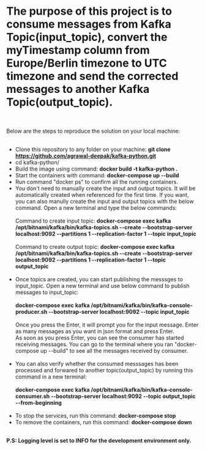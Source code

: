 # The purpose of this project is to consume messages from Kafka Topic(input_topic), convert the myTimestamp column from Europe/Berlin timezone to UTC timezone and send the corrected messages to another Kafka Topic(output_topic).
<br/>

Below are the steps to reproduce the solution on your local machine:
<br/><br/>

- Clone this repository to any folder on your machine: **git clone https://github.com/agrawal-deepak/kafka-python.git**
- cd kafka-python/
- Build the image using command: **docker build -t kafka-python .**
- Start the containers with command: **docker-compose up --build**
- Run command "docker ps" to confirm all the running containers.
- You don't need to manually create the input and output topics. It will be automatically created when referenced for the first time. If you want, you can also manully     create the input and output topics with the below command. Open a new terminal and type the below commands:<br/><br/>
  Command to create input topic: **docker-compose exec kafka /opt/bitnami/kafka/bin/kafka-topics.sh --create --bootstrap-server localhost:9092 --partitions 1 --replication-factor 1 --topic input_topic** <br/><br/>
   Command to create output topic: **docker-compose exec kafka /opt/bitnami/kafka/bin/kafka-topics.sh --create --bootstrap-server localhost:9092 --partitions 1 --replication-factor 1 --topic output_topic**<br/><br/>
- Once topics are created, you can start publishing the messsges to input_topic. Open a new terminal and use below command to publish messages to input_topic:<br/><br/>
  **docker-compose exec kafka /opt/bitnami/kafka/bin/kafka-console-producer.sh --bootstrap-server localhost:9092 --topic input_topic**<br/><br/>
  Once you press the Enter, it will prompt you for the input message. Enter as many messages as you want in json format and press Enter.<br/> 
  As soon as you press Enter, you can see the consumer has started receiving messages. You can go to the terminal where you ran "docker-compose up --build" to see all     the messages received by consumer.<br/><br/>
- You can also verify whether the consumed messsages has been processed and forwared to another topic(output_topic) by running this command in a new terminal:<br/><br/>
  **docker-compose exec kafka /opt/bitnami/kafka/bin/kafka-console-consumer.sh --bootstrap-server localhost:9092 --topic output_topic --from-beginning** <br/><br/>
- To stop the services, run this command: **docker-compose stop** <br/>
- To remove the containers, run this command: **docker-compose down** <br/><br/>

**P.S: Logging level is set to INFO for the development environment only.**
   
